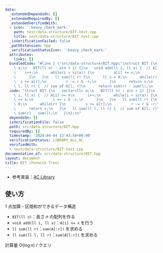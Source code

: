 ```yaml
---
data:
  _extendedDependsOn: []
  _extendedRequiredBy: []
  _extendedVerifiedWith:
  - icon: ':heavy_check_mark:'
    path: test/data-structure/BIT.test.cpp
    title: test/data-structure/BIT.test.cpp
  _isVerificationFailed: false
  _pathExtension: hpp
  _verificationStatusIcon: ':heavy_check_mark:'
  attributes:
    links: []
  bundledCode: "#line 1 \"src/data-structure/BIT.hpp\"\nstruct BIT {\n   vector<ll>\
    \ a;\n   BIT(ll n) : a(n + 1) {}\n   void add(ll i, ll x) {  // A[i] += x\n  \
    \    i++;\n      while(i < sz(a)) {\n         a[i] += x;\n         i += i & -i;\n\
    \      }\n   }\n   ll sum(ll r) {\n      ll s = 0;\n      while(r) {\n       \
    \  s += a[r];\n         r -= r & -r;\n      }\n      return s;\n   }\n   ll sum(ll\
    \ l, ll r) {  // sum of A[l, r)\n      return sum(r) - sum(l);\n   }\n};\n"
  code: "struct BIT {\n   vector<ll> a;\n   BIT(ll n) : a(n + 1) {}\n   void add(ll\
    \ i, ll x) {  // A[i] += x\n      i++;\n      while(i < sz(a)) {\n         a[i]\
    \ += x;\n         i += i & -i;\n      }\n   }\n   ll sum(ll r) {\n      ll s =\
    \ 0;\n      while(r) {\n         s += a[r];\n         r -= r & -r;\n      }\n\
    \      return s;\n   }\n   ll sum(ll l, ll r) {  // sum of A[l, r)\n      return\
    \ sum(r) - sum(l);\n   }\n};\n"
  dependsOn: []
  isVerificationFile: false
  path: src/data-structure/BIT.hpp
  requiredBy: []
  timestamp: '2024-04-04 13:43:58+09:00'
  verificationStatus: LIBRARY_ALL_AC
  verifiedWith:
  - test/data-structure/BIT.test.cpp
documentation_of: src/data-structure/BIT.hpp
layout: document
title: BIT (Fenwick Tree)
---
```


- 参考実装：[AC Library](https://github.com/atcoder/ac-library/blob/8250de484ae0ab597391db58040a602e0dc1a419/atcoder/fenwicktree.hpp)

## 使い方

1 点加算・区間和ができるデータ構造

- `BIT(ll n)`：長さ $n$ の配列を作る
- `void add(ll i, ll x)`：`A[i] += x` を行う
- `ll sum(ll r)`：`sum(A[:r])` を求める
- `ll sum(ll l, ll r)`：`sum(A[l:r])` を求める

計算量 $O(\log n)$ / クエリ
